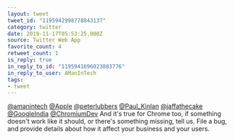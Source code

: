 ```yaml
---
layout: tweet
tweet_id: "1195942998778843137"
category: twitter
date: 2019-11-17T05:53:25.000Z
source: Twitter Web App
favorite_count: 4
retweet_count: 1
is_reply: true
in_reply_to_id: "1195941696023883776"
in_reply_to_user: AManInTech
tags:
- tweet
---
```


[@amanintech](https://twitter.com/@amanintech) [@Apple](https://twitter.com/@Apple) [@peterlubbers](https://twitter.com/@peterlubbers) [@Paul_Kinlan](https://twitter.com/@Paul_Kinlan) [@jaffathecake](https://twitter.com/@jaffathecake) [@GoogleIndia](https://twitter.com/@GoogleIndia) [@ChromiumDev](https://twitter.com/@ChromiumDev) And it's true for Chrome too, if something doesn't work like it should, or there's something missing, tell us. File a bug, and provide details about how it affect your business and your users.
